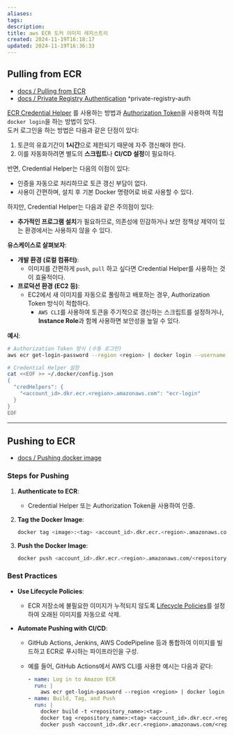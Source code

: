 ```yaml
---
aliases: 
tags: 
description:
title: aws ECR 도커 이미지 레지스트리
created: 2024-11-19T16:18:17
updated: 2024-11-19T16:36:33
---
```


## Pulling from ECR

- [docs / Pulling from ECR](https://docs.aws.amazon.com/AmazonECR/latest/userguide/docker-pull-ecr-image.html)
- [docs / Private Registry Authentication](https://docs.aws.amazon.com/AmazonECR/latest/userguide/registry_auth.html) ^private-registry-auth

[ECR Credential Helper](https://github.com/awslabs/amazon-ecr-credential-helper) 를 사용하는 방법과 [Authorization Token](https://docs.aws.amazon.com/AmazonECR/latest/userguide/registry_auth.html#registry-auth-token)을 사용하여 직접 `docker login`을 하는 방법이 있다.  
도커 로그인을 하는 방법은 다음과 같은 단점이 있다:

1. 토큰의 유효기간이 **1시간**으로 제한되기 때문에 자주 갱신해야 한다.
2. 이를 자동화하려면 별도의 **스크립트**나 **CI/CD 설정**이 필요하다.

반면, Credential Helper는 다음의 이점이 있다:

- 인증을 자동으로 처리하므로 토큰 갱신 부담이 없다.
- 사용이 간편하며, 설치 후 기본 Docker 명령어로 바로 사용할 수 있다.  

하지만, Credential Helper는 다음과 같은 주의점이 있다:

- **추가적인 프로그램 설치**가 필요하므로, 의존성에 민감하거나 보안 정책상 제약이 있는 환경에서는 사용하지 않을 수 있다.

**유스케이스로 살펴보자**:

- **개발 환경 (로컬 컴퓨터)**: 
  - 이미지를 간편하게 `push`, `pull` 하고 싶다면 Credential Helper를 사용하는 것이 효율적이다.
- **프로덕션 환경 (EC2 등)**:
  - EC2에서 새 이미지를 자동으로 풀링하고 배포하는 경우, Authorization Token 방식이 적합하다.  
    - `AWS CLI`를 사용하여 토큰을 주기적으로 갱신하는 스크립트를 설정하거나, **Instance Role**과 함께 사용하면 보안성을 높일 수 있다.  

**예시**:

```bash
# Authorization Token 방식 (수동 로그인)
aws ecr get-login-password --region <region> | docker login --username AWS --password-stdin <account_id>.dkr.ecr.<region>.amazonaws.com
```

```bash
# Credential Helper 설정
cat <<EOF >> ~/.docker/config.json
{
  "credHelpers": {
    "<account_id>.dkr.ecr.<region>.amazonaws.com": "ecr-login"
  }
}
EOF
```

---

## Pushing to ECR

- [docs / Pushing docker image](https://docs.aws.amazon.com/AmazonECR/latest/userguide/docker-push-ecr-image.html)

### Steps for Pushing

1. **Authenticate to ECR**:
   - Credential Helper 또는 Authorization Token을 사용하여 인증.

2. **Tag the Docker Image**:

   ```bash
   docker tag <image>:<tag> <account_id>.dkr.ecr.<region>.amazonaws.com/<repository_name>:<tag>
   ```

3. **Push the Docker Image**:

   ```bash
   docker push <account_id>.dkr.ecr.<region>.amazonaws.com/<repository_name>:<tag>
   ```

### Best Practices

- **Use Lifecycle Policies**:
  - ECR 저장소에 불필요한 이미지가 누적되지 않도록 [Lifecycle Policies](https://docs.aws.amazon.com/AmazonECR/latest/userguide/LifecyclePolicies.html)를 설정하여 오래된 이미지를 자동으로 삭제.
  
- **Automate Pushing with CI/CD**:
  - GitHub Actions, Jenkins, AWS CodePipeline 등과 통합하여 이미지를 빌드하고 ECR로 푸시하는 파이프라인을 구성.
  - 예를 들어, GitHub Actions에서 AWS CLI를 사용한 예시는 다음과 같다:

    ```yaml
    - name: Log in to Amazon ECR
      run: |
        aws ecr get-login-password --region <region> | docker login --username AWS --password-stdin <account_id>.dkr.ecr.<region>.amazonaws.com
    - name: Build, Tag, and Push
      run: |
        docker build -t <repository_name>:<tag> .
        docker tag <repository_name>:<tag> <account_id>.dkr.ecr.<region>.amazonaws.com/<repository_name>:<tag>
        docker push <account_id>.dkr.ecr.<region>.amazonaws.com/<repository_name>:<tag>
    ```
